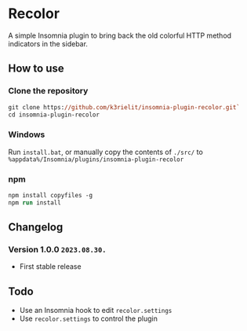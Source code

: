 # Recolor

A simple Insomnia plugin to bring back the old colorful HTTP method indicators in the sidebar.

## How to use

### Clone the repository

```ps
git clone https://github.com/k3rielit/insomnia-plugin-recolor.git`
cd insomnia-plugin-recolor
```

### Windows

Run `install.bat`, or manually copy the contents of `./src/` to `%appdata%/Insomnia/plugins/insomnia-plugin-recolor`

### npm

```ps
npm install copyfiles -g
npm run install
```

## Changelog

### Version 1.0.0 `2023.08.30.`

- First stable release

## Todo

- Use an Insomnia hook to edit `recolor.settings`
- Use `recolor.settings` to control the plugin

